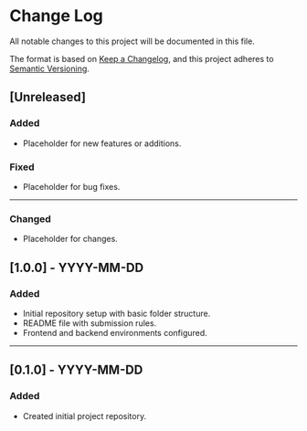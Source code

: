 # Change Log

All notable changes to this project will be documented in this file.

The format is based on [Keep a Changelog](https://keepachangelog.com/en/1.0.0/), and this project adheres to [Semantic Versioning](https://semver.org/).

## [Unreleased]

### Added
- Placeholder for new features or additions.

### Fixed
- Placeholder for bug fixes.

---
### Changed
- Placeholder for changes.

## [1.0.0] - YYYY-MM-DD
### Added
- Initial repository setup with basic folder structure.
- README file with submission rules.
- Frontend and backend environments configured.

---

## [0.1.0] - YYYY-MM-DD
### Added
- Created initial project repository.

